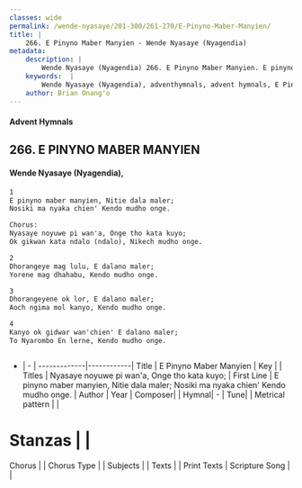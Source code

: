 ```yaml
---
classes: wide
permalink: /wende-nyasaye/201-300/261-270/E-Pinyno-Maber-Manyien/
title: |
    266. E Pinyno Maber Manyien - Wende Nyasaye (Nyagendia)
metadata:
    description: |
        Wende Nyasaye (Nyagendia) 266. E Pinyno Maber Manyien. E pinyno maber manyien, Nitie dala maler; Nosiki ma nyaka chien' Kendo mudho onge.  Chorus: Nyasaye noyuwe pi wan'a, Onge tho kata kuyo; Ok gikwan kata ndalo (ndalo), Nikech mudho onge.  
    keywords:  |
        Wende Nyasaye (Nyagendia), adventhymnals, advent hymnals, E Pinyno Maber Manyien, E pinyno maber manyien, Nitie dala maler; Nosiki ma nyaka chien' Kendo mudho onge.. Nyasaye noyuwe pi wan'a, Onge tho kata kuyo;
    author: Brian Onang'o
---
```


#### Advent Hymnals
## 266. E PINYNO MABER MANYIEN
####  Wende Nyasaye (Nyagendia),

```txt
1
E pinyno maber manyien, Nitie dala maler;
Nosiki ma nyaka chien' Kendo mudho onge.

Chorus:
Nyasaye noyuwe pi wan'a, Onge tho kata kuyo;
Ok gikwan kata ndalo (ndalo), Nikech mudho onge.

2
Dhorangeye mag lulu, E dalano maler;
Yorene mag dhahabu, Kendo mudho onge.

3
Dhorangeyene ok lor, E dalano maler;
Aoch ngima mol kanyo, Kendo mudho onge.

4
Kanyo ok gidwar wan'chien' E dalano maler;
To Nyarombo En lerne, Kendo mudho onge.



```

- |   -  |
-------------|------------|
Title | E Pinyno Maber Manyien |
Key |  |
Titles | Nyasaye noyuwe pi wan'a, Onge tho kata kuyo; |
First Line | E pinyno maber manyien, Nitie dala maler; Nosiki ma nyaka chien' Kendo mudho onge. |
Author | 
Year | 
Composer| |
Hymnal|  - |
Tune|  |
Metrical pattern | |
# Stanzas |  |
Chorus |  |
Chorus Type |  |
Subjects | |
Texts |  |
Print Texts | 
Scripture Song |  |
    
